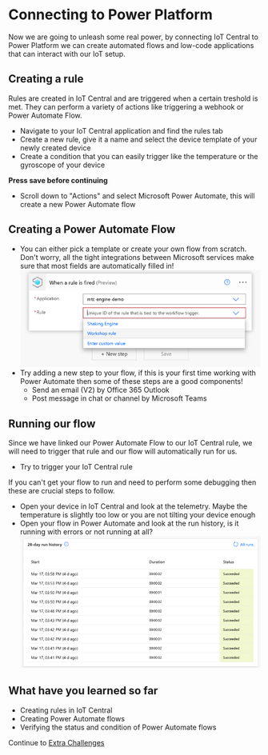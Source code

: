 # Connecting to Power Platform
Now we are going to unleash some real power, by connecting IoT Central to Power Platform we can create automated flows and low-code applications that can interact with our IoT setup.

## Creating a rule
Rules are created in IoT Central and are triggered when a certain treshold is met. They can perform a variety of actions like triggering a webhook or Power Automate Flow.

- Navigate to your IoT Central application and find the rules tab
- Create a new rule, give it a name and select the device template of your newly created device
- Create a condition that you can easily trigger like the temperature or the gyroscope of your device

**Press save before continuing**

- Scroll down to "Actions" and select Microsoft Power Automate, this will create a new Power Automate flow

## Creating a Power Automate Flow
- You can either pick a template or create your own flow from scratch. Don't worry, all the tight integrations between Microsoft services make sure that most fields are automatically filled in!
![An example of an automatically filled in dropdown](./resources/06_PowerAutomate_Rule.png)
- Try adding a new step to your flow, if this is your first time working with Power Automate then some of these steps are a good components!
    - Send an email (V2) by Office 365 Outlook
    - Post message in chat or channel by Microsoft Teams

## Running our flow
Since we have linked our Power Automate Flow to our IoT Central rule, we will need to trigger that rule and our flow will automatically run for us.

- Try to trigger your IoT Central rule

If you can't get your flow to run and need to perform some debugging then these are crucial steps to follow.
- Open your device in IoT Central and look at the telemetry. Maybe the temperature is slightly too low or you are not tilting your device enough
- Open your flow in Power Automate and look at the run history, is it running with errors or not running at all?
![An example of a good run history](./resources/06_PowerAutomate_Run.png)

## What have you learned so far
- Creating rules in IoT Central
- Creating Power Automate flows
- Verifying the status and condition of Power Automate flows

Continue to [Extra Challenges](./07_Challenges.md)